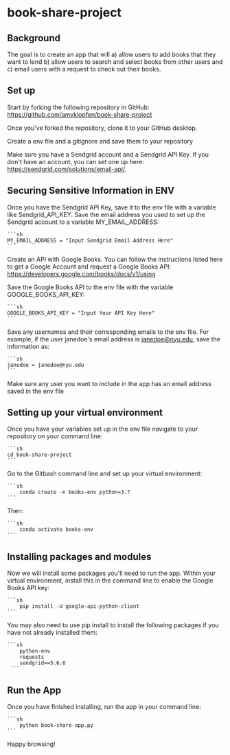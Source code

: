 # book-share-project

## Background

The goal is to create an app that will a) allow users to add books that they want to lend b) allow users to search and select books from other users and c) email users with a request to check out their books. 

## Set up

Start by forking the following repository in GitHub: https://github.com/amyklopfen/book-share-project

Once you've forked the repository, clone it to your GitHub desktop. 

Create a env file and a gitignore and save them to your repository

Make sure you have a Sendgrid account and a Sendgrid API Key. If you don't have an account, you can set one up here: https://sendgrid.com/solutions/email-api/.

## Securing Sensitive Information in ENV 

Once you have the Sendgrid API Key, save it to the env file with a variable like Sendgrid_API_KEY. Save the email address you used to set up the Sendgrid account to a variable MY_EMAIL_ADDRESS:

    ```sh
    MY_EMAIL_ADDRESS = "Input Sendgrid Email Address Here"
    ```

Create an API with Google Books. You can follow the instructions listed here to get a Google Account and request a Google Books API: https://developers.google.com/books/docs/v1/using

Save the Google Books API to the env file with the variable GOOGLE_BOOKS_API_KEY:

    ```sh
    GOOGLE_BOOKS_API_KEY = "Input Your API Key Here"
    ```

Save any usernames and their corresponding emails to the env file. For example, if the user janedoe's email address is janedoe@nyu.edu, save the information as: 

    ```sh
    janedoe = janedoe@nyu.edu
    ```
Make sure any user you want to include in the app has an email address saved in the env file

## Setting up your virtual environment

Once you have your variables set up in the env file navigate to your repository on your command line:

    ```sh
    cd book-share-project
    ```

Go to the Gitbash command line and set up your virtual environment: 

    ```sh
        conda create -n books-env python=3.7
    ```

Then:

    ```sh
        conda activate books-env
    ```


## Installing packages and modules

Now we will install some packages you'll need to run the app. Within your virtual environment, install this in the command line to enable the Google Books API key: 

    ```sh
        pip install -U google-api-python-client
    ```

You may also need to use pip install to install the following packages if you have not already installed them: 

    ```sh
        python-env
        requests
        sendgrid==5.6.0
     ```

## Run the App

Once you have finished installing, run the app in your command line:

    ```sh
        python book-share-app.py
    ```

Happy browsing!


